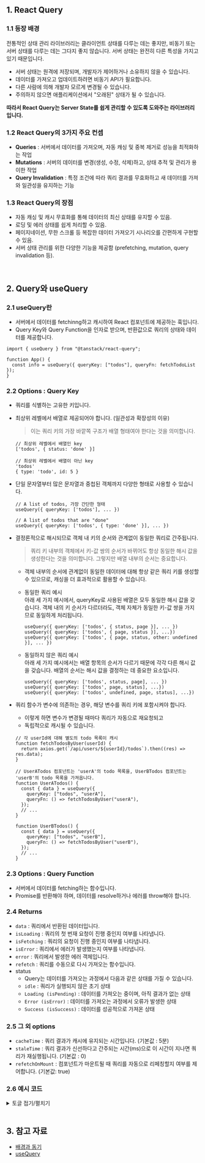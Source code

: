 ## 1. React Query

### 1.1 등장 배경

전통적인 상태 관리 라이브러리는 클라이언트 상태를 다루는 데는 좋지만, 비동기 또는 서버 상태를 다루는 데는 그다지 좋지 않습니다. 서버 상태는 완전히 다른 특성을 가지고 있기 때문입니다.

- 서버 상태는 원격에 저장되며, 개발자가 제어하거나 소유하지 않을 수 있습니다.
- 데이터를 가져오고 업데이트하려면 비동기 API가 필요합니다.
- 다른 사람에 의해 개발자 모르게 변경될 수 있습니다.
- 주의하지 않으면 애플리케이션에서 "오래된" 상태가 될 수 있습니다.

**따라서 React Query는 Server State를 쉽게 관리할 수 있도록 도와주는 라이브러리입니다.**

### 1.2 React Query의 3가지 주요 컨셉

- **Queries** : 서버에서 데이터를 가져오며, 자동 캐싱 및 중복 제거로 성능을 최적화하는 작업
- **Mutations** : 서버의 데이터를 변경(생성, 수정, 삭제)하고, 상태 추적 및 관리가 용이한 작업
- **Query Invalidation** : 특정 조건에 따라 쿼리 결과를 무효화하고 새 데이터를 가져와 일관성을 유지하는 기능

### 1.3 React Query의 장점

- 자동 캐싱 및 캐시 무효화를 통해 데이터의 최신 상태를 유지할 수 있음.
- 로딩 및 에러 상태를 쉽게 처리할 수 있음.
- 페이지네이션, 무한 스크롤 등 복잡한 데이터 가져오기 시나리오를 간편하게 구현할 수 있음.
- 서버 상태 관리를 위한 다양한 기능을 제공함 (prefetching, mutation, query invalidation 등).

<br/>

## 2. Query와 useQuery

### 2.1 useQuery란

- 서버에서 데이터를 fetchinng하고 캐시하여 React 컴포넌트에 제공하는 훅입니다.
- Query Key와 Query Function을 인자로 받으며, 반환값으로 쿼리의 상태와 데이터를 제공합니다.

```tsx
import { useQuery } from "@tanstack/react-query";

function App() {
  const info = useQuery({ queryKey: ["todos"], queryFn: fetchTodoList });
}
```

### 2.2 Options : Query Key

- 쿼리를 식별하는 고유한 키입니다.
- 최상위 레벨에서 배열로 제공되어야 합니다. (일관성과 확장성의 이유)

  > 이는 쿼리 키의 가장 바깥쪽 구조가 배열 형태여야 한다는 것을 의미합니다.

  ```tsx
  // 최상위 레벨에서 배열인 key
  ['todos', { status: 'done' }]

  // 최상위 레벨에서 배열이 아닌 key
  'todos'
  { type: 'todo', id: 5 }
  ```

- 단일 문자열부터 많은 문자열과 중첩된 객체까지 다양한 형태로 사용할 수 있습니다.

  ```tsx
  // A list of todos, 가장 간단한 형태
  useQuery({ queryKey: ['todos'], ... })

  // A list of todos that are "done"
  useQuery({ queryKey: ['todos', { type: 'done' }], ... })
  ```

- 결정론적으로 해시되므로 객체 내 키의 순서와 관계없이 동일한 쿼리로 간주됩니다.

  > 쿼리 키 내부의 객체에서 키-값 쌍의 순서가 바뀌어도 항상 동일한 해시 값을 생성한다는 것을 의미합니다. 그렇지만 배열 내부의 순서는 중요합니다.

  - 객체 내부의 순서에 관계없이 동일한 데이터에 대해 항상 같은 쿼리 키를 생성할 수 있으므로, 캐싱을 더 효과적으로 활용할 수 있습니다.
  
  - 동일한 쿼리 예시<br/>
    아래 세 가지 예시에서, queryKey로 사용된 배열은 모두 동일한 해시 값을 갖습니다. 객체 내의 키 순서가 다르더라도, 객체 자체가 동일한 키-값 쌍을 가지므로 동일하게 처리됩니다.

    ```tsx
    useQuery({ queryKey: ['todos', { status, page }], ... })
    useQuery({ queryKey: ['todos', { page, status }], ...})
    useQuery({ queryKey: ['todos', { page, status, other: undefined }], ... })
    ```

  - 동일하지 않은 쿼리 예시<br/>
    아래 세 가지 예시에서는 배열 항목의 순서가 다르기 때문에 각각 다른 해시 값을 갖습니다. 배열의 순서는 해시 값을 결정하는 데 중요한 요소입니다.
    ```tsx
    useQuery({ queryKey: ['todos', status, page], ... })
    useQuery({ queryKey: ['todos', page, status], ...})
    useQuery({ queryKey: ['todos', undefined, page, status], ...})
    ```
- 쿼리 함수가 변수에 의존하는 경우, 해당 변수를 쿼리 키에 포함시켜야 합니다.

  - 이렇게 하면 변수가 변경될 때마다 쿼리가 자동으로 재요청되고
  - 독립적으로 캐시될 수 있습니다.

  ```tsx
  // 각 userId에 대해 별도의 todo 목록이 캐시
  function fetchTodosByUser(userId) {
    return axios.get(`/api/users/${userId}/todos`).then((res) => res.data);
  }

  // UserATodos 컴포넌트는 'userA'의 todo 목록을, UserBTodos 컴포넌트는 'userB'의 todo 목록을 가져옵니다.
  function UserATodos() {
    const { data } = useQuery({
      queryKey: ["todos", "userA"],
      queryFn: () => fetchTodosByUser("userA"),
    });
    // ...
  }

  function UserBTodos() {
    const { data } = useQuery({
      queryKey: ["todos", "userB"],
      queryFn: () => fetchTodosByUser("userB"),
    });
    // ...
  }
  ```

### 2.3 Options : Query Function

- 서버에서 데이터를 fetching하는 함수입니다.
- Promise를 반환해야 하며, 데이터를 resolve하거나 에러를 throw해야 합니다.

### 2.4 Returns

- `data` : 쿼리에서 반환된 데이터입니다.
- `isLoading` : 쿼리의 첫 번재 요청이 진행 중인지 여부를 나타냅니다.
- `isFetching` : 쿼리의 요청이 진행 중인지 여부를 나타냅니다.
- `isError` : 쿼리에서 에러가 발생했는지 여부를 나타냅니다.
- `error` : 쿼리에서 발생한 에러 객체입니다.
- `refetch` : 쿼리를 수동으로 다시 가져오는 함수입니다.
- status
  - Query는 데이터를 가져오는 과정에서 다음과 같은 상태를 가질 수 있습니다.
  - `idle` : 쿼리가 실행되지 않은 초기 상태
  - `Loading (isPending)` : 데이터를 가져오는 중이며, 아직 결과가 없는 상태
  - `Error (isError)` : 데이터를 가져오는 과정에서 오류가 발생한 상태
  - `Success (isSuccess)` : 데이터를 성공적으로 가져온 상태

### 2.5 그 외 options

- `cacheTime` : 쿼리 결과가 캐시에 유지되는 시간입니다. (기본값 : 5분)
- `staleTime` : 쿼리 결과가 신선하다고 간주되는 시간(ms)으로 이 시간이 지나면 쿼리가 재실행됩니다. (기본값 : 0)
- `refetchOnMount` : 컴포넌트가 마운트될 때 쿼리를 자동으로 리페칭할지 여부를 제어합니다. (기본값: true)

### 2.6 예시 코드

<details>
<summary>토글 접기/펼치기</summary>
<div markdown="1">

```tsx
import { useQuery } from "react-query";
import axios from "axios";

function App() {
  const { data, isLoading, isFetching, isError, error, refetch, status } = useQuery(
    ["todos", { page: 1 }], // queryKey
    async ({ queryKey }) => {
      const [_, { page }] = queryKey;
      const response = await axios.get(`https://jsonplaceholder.typicode.com/todos?_page=${page}`);
      return response.data;
    }, // queryFn
    {
      cacheTime: 60 * 1000, // 1분
      staleTime: 30 * 1000, // 30초
      refetchOnMount: false,
    }
  );

  if (isLoading) {
    return <div>Loading...</div>;
  }

  if (isError) {
    return <div>Error: {error.message}</div>;
  }

  return (
    <div>
      <h1>Todos</h1>
      <button onClick={() => refetch()}>Refetch</button>
      <div>Status: {status}</div>
      <div>Is Fetching: {isFetching ? "Yes" : "No"}</div>
      <ul>
        {data.map((todo) => (
          <li key={todo.id}>{todo.title}</li>
        ))}
      </ul>
    </div>
  );
}

export default App;
```

</div>
</details>

<br/>

## 3. 참고 자료

- [배경과 동기](https://tanstack.com/query/latest/docs/framework/react/overview)
- [useQuery](https://tanstack.com/query/latest/docs/framework/react/reference/useQuery)
